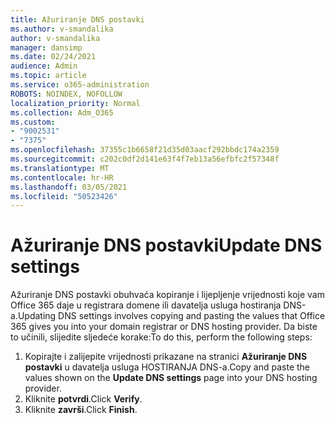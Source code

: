 ```yaml
---
title: Ažuriranje DNS postavki
ms.author: v-smandalika
author: v-smandalika
manager: dansimp
ms.date: 02/24/2021
audience: Admin
ms.topic: article
ms.service: o365-administration
ROBOTS: NOINDEX, NOFOLLOW
localization_priority: Normal
ms.collection: Adm_O365
ms.custom:
- "9002531"
- "7375"
ms.openlocfilehash: 37355c1b6658f21d35d03aacf292bbdc174a2359
ms.sourcegitcommit: c202c0df2d141e63f4f7eb13a56efbfc2f57348f
ms.translationtype: MT
ms.contentlocale: hr-HR
ms.lasthandoff: 03/05/2021
ms.locfileid: "50523426"
---
```

# <a name="update-dns-settings"></a><span data-ttu-id="50a07-102">Ažuriranje DNS postavki</span><span class="sxs-lookup"><span data-stu-id="50a07-102">Update DNS settings</span></span>

<span data-ttu-id="50a07-103">Ažuriranje DNS postavki obuhvaća kopiranje i lijepljenje vrijednosti koje vam Office 365 daje u registrara domene ili davatelja usluga hostiranja DNS-a.</span><span class="sxs-lookup"><span data-stu-id="50a07-103">Updating DNS settings involves copying and pasting the values that Office 365 gives you into your domain registrar or DNS hosting provider.</span></span> <span data-ttu-id="50a07-104">Da biste to učinili, slijedite sljedeće korake:</span><span class="sxs-lookup"><span data-stu-id="50a07-104">To do this, perform the following steps:</span></span>

1. <span data-ttu-id="50a07-105">Kopirajte i zalijepite vrijednosti prikazane na stranici **Ažuriranje DNS postavki** u davatelja usluga HOSTIRANJA DNS-a.</span><span class="sxs-lookup"><span data-stu-id="50a07-105">Copy and paste the values shown on the **Update DNS settings** page into your DNS hosting provider.</span></span>
2. <span data-ttu-id="50a07-106">Kliknite **potvrdi**.</span><span class="sxs-lookup"><span data-stu-id="50a07-106">Click **Verify**.</span></span>
3. <span data-ttu-id="50a07-107">Kliknite **završi**.</span><span class="sxs-lookup"><span data-stu-id="50a07-107">Click **Finish**.</span></span>